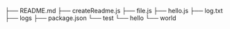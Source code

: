 ├── README.md
├── createReadme.js
├── file.js
├── hello.js
├── log.txt
├── logs
├── package.json
└── test
    └── hello
        └── world
